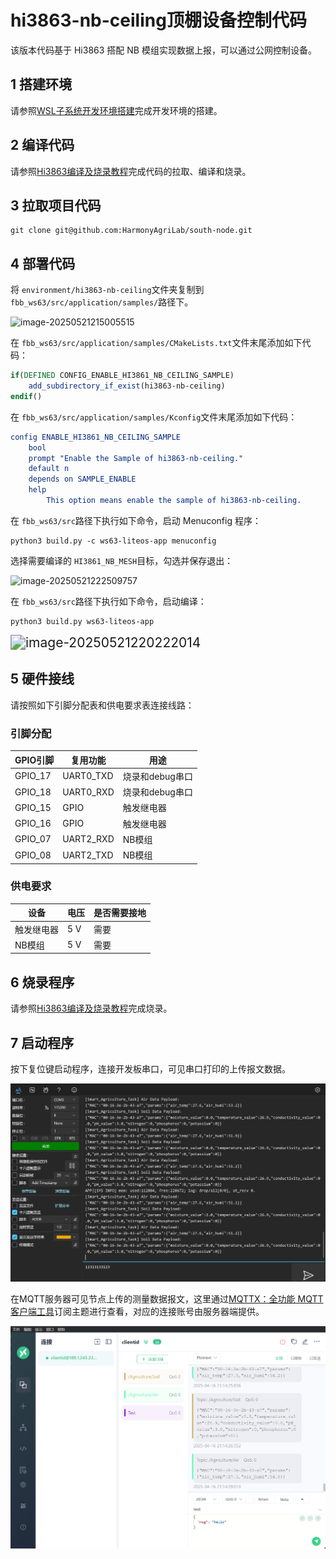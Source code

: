 # hi3863-nb-ceiling顶棚设备控制代码

该版本代码基于 Hi3863 搭配 NB 模组实现数据上报，可以通过公网控制设备。

## 1 搭建环境

请参照[WSL子系统开发环境搭建](../environment/WSL_Develop_Env.md)完成开发环境的搭建。

## 2 编译代码

请参照[Hi3863编译及烧录教程](../environment/WSL_Build_and_Burn.md)完成代码的拉取、编译和烧录。

## 3 拉取项目代码

```shell
git clone git@github.com:HarmonyAgriLab/south-node.git
```

## 4 部署代码

将 `environment/hi3863-nb-ceiling`文件夹复制到 `fbb_ws63/src/application/samples/`路径下。

![image-20250521215005515](C:\Users\WiBeeBaBu\AppData\Roaming\Typora\typora-user-images\image-20250521215005515.png)

在 `fbb_ws63/src/application/samples/CMakeLists.txt`文件末尾添加如下代码：

```cmake
if(DEFINED CONFIG_ENABLE_HI3861_NB_CEILING_SAMPLE)
    add_subdirectory_if_exist(hi3863-nb-ceiling)
endif()
```

在 `fbb_ws63/src/application/samples/Kconfig`文件末尾添加如下代码：

```cmake
config ENABLE_HI3861_NB_CEILING_SAMPLE
    bool
    prompt "Enable the Sample of hi3863-nb-ceiling."
    default n
    depends on SAMPLE_ENABLE
    help
        This option means enable the sample of hi3863-nb-ceiling.
```

在 `fbb_ws63/src`路径下执行如下命令，启动 Menuconfig 程序：

```shell
python3 build.py -c ws63-liteos-app menuconfig
```

选择需要编译的 `HI3861_NB_MESH`目标，勾选并保存退出：

![image-20250521222509757](C:\Users\WiBeeBaBu\AppData\Roaming\Typora\typora-user-images\image-20250521222509757.png)

在 `fbb_ws63/src`路径下执行如下命令，启动编译：

```shell
python3 build.py ws63-liteos-app
```

<img src="C:\Users\WiBeeBaBu\AppData\Roaming\Typora\typora-user-images\image-20250521220222014.png" alt="image-20250521220222014" style="zoom:150%;" />

## 5 硬件接线

请按照如下引脚分配表和供电要求表连接线路：

### 引脚分配

| GPIO引脚 | 复用功能  | 用途            |
| -------- | --------- | --------------- |
| GPIO_17  | UART0_TXD | 烧录和debug串口 |
| GPIO_18  | UART0_RXD | 烧录和debug串口 |
| GPIO_15  | GPIO      | 触发继电器      |
| GPIO_16  | GPIO      | 触发继电器      |
| GPIO_07  | UART2_RXD | NB模组          |
| GPIO_08  | UART2_TXD | NB模组          |

### 供电要求

| 设备       | 电压 | 是否需要接地 |
| ---------- | ---- | ------------ |
| 触发继电器 | 5 V  | 需要         |
| NB模组     | 5 V  | 需要         |

## 6 烧录程序

请参照[Hi3863编译及烧录教程](../environment/WSL_Build_and_Burn.md)完成烧录。

## 7 启动程序

按下复位键启动程序，连接开发板串口，可见串口打印的上传报文数据。

![image-20250416211422639](README.assets/image-20250416211422639.png)

在MQTT服务器可见节点上传的测量数据报文，这里通过[MQTTX：全功能 MQTT 客户端工具](https://mqttx.app/zh)订阅主题进行查看，对应的连接账号由服务器端提供。

![image-20250416211432569](README.assets/image-20250416211432569.png)
